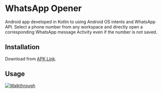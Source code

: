 # WhatsApp Opener

Android app developed in Kotlin to using Android OS intents and WhatsApp API.
Select a phone number from any workspace and directly open a corresponding WhatsApp message Activity even if the number is not saved.

## Installation

Download from [APK Link](https://drive.google.com/file/d/1n-JS1VhEF2YTRGsIRQZpSkwM1gDfeBkk/view?usp=sharing).

## Usage

[![Walkthrough](https://s6.gifyu.com/images/video6096003493036819320.gif)](https://gifyu.com/image/yITL)

